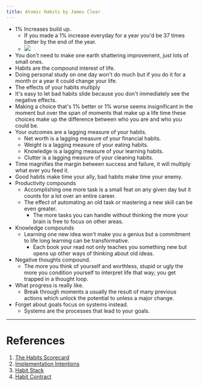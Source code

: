 ```yaml
---
title: Atomic Habits by James Clear
---
```


- 1% Increases build up.
  - If you made a 1% increase everyday for a year you'd be 37 times better by the end of the year.
  - ![](https://firebasestorage.googleapis.com/v0/b/firescript-577a2.appspot.com/o/imgs%2Fapp%2FEllys-Life%2FsCYH8hSydj.png?alt=media&token=6c67f0ad-a07a-4046-90cb-4c4d68edadbd)
- You don't need to make one earth shattering improvement, just lots of small ones.
- Habits are the compound interest of life.
- Doing personal study on one day won't do much but if you do it for a month or a year it could change your life.
- The effects of your habits multiply
- It's easy to let bad habits slide because you don't immediately see the negative effects.
- Making a choice that's 1% better or 1% worse seems insignificant in the moment but over the span of moments that make up a life time these choices make up the difference between who you are and who you could be.
- Your outcomes are a lagging measure of your habits.
  - Net worth is a lagging measure of your financial habits.
  - Weight is a lagging measure of your eating habits.
  - Knowledge is a lagging measure of your learning habits.
  - Clutter is a lagging measure of your cleaning habits.
- Time magnifies the margin between success and failure, it will multiply what ever you feed it.
- Good habits make time your ally, bad habits make time your enemy.
- Productivity compounds
  - Accomplishing one more task is a small feat on any given day but it counts for a lot over an entire career.
  - The effect of automating an old task or mastering a new skill can be even greater.
    - The more tasks you can handle without thinking the more your brain is free to focus on other areas.
- Knowledge compounds
  - Learning one new idea won't make you a genius but a commitment to life long learning can be transformative.
    - Each book your read not only teaches you something new but opens up other ways of thinking about old ideas.
- Negative thoughts compound.
  - The more you think of yourself and worthless, stupid or ugly the more you condition yourself to interpret life that way; you get trapped in a thought loop.
- What progress is really like.
  - Break through moments a usually the result of many previous actions which unlock the potential to unless a major change.
- Forget about goals focus on systems instead.
  - Systems are the processes that lead to your goals.

---

# References

1. [The Habits Scorecard](https://s3.amazonaws.com/jamesclear/Atomic+Habits/The+Habits+Scorecard.pdf)
2. [Implementation Intentions](https://s3.amazonaws.com/jamesclear/Atomic+Habits/Implementation+Intentions.pdf)
3. [Habit Stack](https://s3.amazonaws.com/jamesclear/Atomic+Habits/Habit+Stack.pdf)
4. [Habit Contract](https://s3.amazonaws.com/jamesclear/Atomic+Habits/Habit+Contract.pdf)
